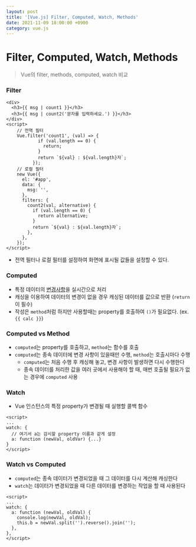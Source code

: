```yaml
---
layout: post
title: '[Vue.js] Filter, Computed, Watch, Methods'
date: 2021-11-09 18:00:00 +0900
category: vue.js
---
```


# Filter, Computed, Watch, Methods

> Vue의 filter, methods, computed, watch 비교



### Filter

```vue
<div>
  <h3>{{ msg | count1 }}</h3>
  <h3>{{ msg | count2('문자를 입력하세요.') }}</h3>
</div>
<script>
    // 전역 필터
    Vue.filter('count1', (val) => {
            if (val.length == 0) {
              return;
            }
            return `${val} : ${val.length}자`;
          });
    // 로컬 필터
    new Vue({
      el: '#app',
      data: {
        msg: '',
      },
      filters: {
        count2(val, alternative) {
          if (val.length == 0) {
            return alternative;
          }
          return `${val} : ${val.length}자`;
        },
      },
    });
</script>
```

- 전역 필터나 로컬 필터를 설정하여 화면에 표시될 값들을 설정할 수 있다.



### Computed

- 특정 데이터의 <u>변경사항</u>을 실시간으로 처리
- 캐싱을 이용하여 데이터의 변경이 없을 경우 캐싱된 데이터를 값으로 반환 (`return`이 필수)
- 작성은 `method`처럼 하지만 사용할때는 property를 호출하여 `()`가 필요없다. (ex. `{{ calc }}`)



### Computed vs Method

- `computed`는 property를 호출하고, `method`는 함수를 호출
- `computed`는 종속 데이터에 변경 사항이 있을때만 수행, `method`는 호출시마다 수행
  - `computed`는 처음 수행 후 캐싱해 놓고, 변경 사항이 발생하면 다시 수행한다
  - 종속 데이터를 처리한 값을 여러 곳에서 사용해야 할 때, 매번 호출될 필요가 없는 경우에 `computed` 사용



### Watch

- Vue 인스턴스의 특정 property가 변경될 때 실행할 콜백 함수

```vue
<script>
...
watch: {
  // 여기서 a는 감시할 property 이름과 같게 설정
  a: function (newVal, oldVar) {...}
}
</script>
```



### Watch vs Computed

- `computed`는 종속 데이터가 변경되었을 때 그 데이터를 다시 계산해 캐싱한다
- `watch`는 데이터가 변경되었을 때 다른 데이터를 변경하는 작업을 할 때 사용된다

```vue
<script>
...
watch: {
  a: function (newVal, oldVal) {
    console.log(newVal, oldVal);
    this.b = newVal.split('').reverse().join('');
  },
},
</script>
```

